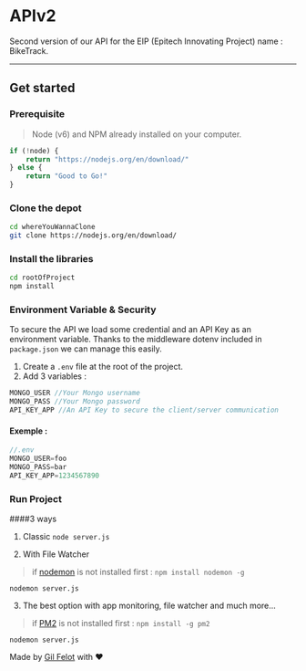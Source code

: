 # APIv2
Second version of our API for the EIP (Epitech Innovating Project) name : BikeTrack.
____________
## Get started

### Prerequisite
>Node (v6) and NPM already installed on your computer.
```javascript
if (!node) {
    return "https://nodejs.org/en/download/"
} else {
    return "Good to Go!"
}
```

### Clone the depot
```bash
cd whereYouWannaClone
git clone https://nodejs.org/en/download/
```

### Install the libraries
```bash
cd rootOfProject
npm install
```

### Environment Variable & Security
To secure the API we load some credential and an API Key as an environment variable.
Thanks to the middleware dotenv included in `package.json` we can manage this easily.

1. Create a `.env` file at the root of the project.
2. Add 3 variables :
```javascript
MONGO_USER //Your Mongo username
MONGO_PASS //Your Mongo password
API_KEY_APP //An API Key to secure the client/server communication
```
#### Exemple :
```javascript
//.env
MONGO_USER=foo
MONGO_PASS=bar
API_KEY_APP=1234567890
```

### Run Project
####3 ways

1. Classic
`node server.js`

2. With File Watcher
> if [nodemon](https://www.npmjs.com/package/nodemon) is not installed first :
> `npm install nodemon -g`

`nodemon server.js`

3. The best option with app monitoring, file watcher and much more...
> if [PM2](http://pm2.keymetrics.io) is not installed first :
>  `npm install -g pm2`

`nodemon server.js`


Made by [Gil Felot](gfelot.xyz) with ❤️
